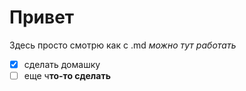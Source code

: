 # Привет
Здесь просто смотрю как с .md _можно тут работать_ 
- [x] сделать домашку
- [ ] еще ч**то-то сделать**